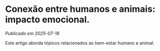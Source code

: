 # Conexão entre humanos e animais: impacto emocional.

*Publicado em 2025-07-18*

Este artigo aborda tópicos relacionados ao bem-estar humano e animal.
